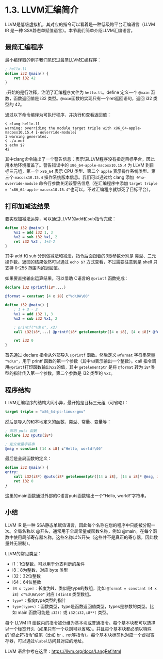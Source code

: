 # 1.3. LLVM汇编简介

LLVM是低级虚拟机，其对应的指令可以看着是一种低级跨平台汇编语言（LLVM IR 是一种 SSA静态单赋值语言）。本节我们简单介绍LLVM汇编语言。


## 最简汇编程序

最小编译器的例子我们见识过最简LLVM汇编程序：

```ll
; hello.ll
define i32 @main() {
	ret i32 42
}
```

`;`开始的是行注释，注明了汇编程序文件为 `hello.ll`。define 定义一个 `@main` 函数，函数返回值是 i32 类型。`@main`函数的实现只有一个ret返回语句，返回 i32 类型的 42。

通过以下命令编译为可执行程序、并执行和查看返回值：

```shell
$ clang hello.ll
warning: overriding the module target triple with x86_64-apple-macosx10.15.4 [-Woverride-module]
1 warning generated.
$ ./a.out
$ echo $?
42
```

其中clang命令输出了一个警告信息：表示该LLVM程序没有指定目标平台，因此用本地环境覆盖了。警告错误中的 `x86_64-apple-macosx10.15.4` 为 LLVM 到目标三元组，第一个 `x86_64` 表示 CPU 类型、第二个 `apple` 表示操作系统类型、第三个 `macosx10.15.4` 操作系统版本信息。我们可以通过给 clang 添加 `-Wno-override-module` 命令行参数关闭该警告信息（在汇编程序中添加 `target triple = "x86_64-apple-macosx10.15.4"`也可以，不过汇编程序就绑死了目标平台）。

## 打印加减法结果

要实现加减法运算，可以通过LLVM的add和sub指令完成：

```ll
define i32 @main() {
	%x1 = add i32 1, 3
	%x2 = sub i32 %x1, 2
	ret i32 %x2 ; 1+3-2
}
```

其中 add 和 sub 分别做减法和减法，指令后面跟着的3歌参数分别是 类型、二元操作数。返回的结果依然可以通过 `echo $?` 方式查看，不过需要注意到是 shell 只支持 0-255 范围内的返回值。

如果要直接输出运算结果，可以借助 C语言的 `@printf` 函数完成：

```ll
declare i32 @printf(i8*,...)

@format = constant [4 x i8] c"%d\0A\00"

define i32 @main() {
	; 1 + 3 - 2
	%x1 = add i32 1, 3
	%x2 = sub i32 %x1, 2

	; printf("%d\n", x2)
	call i32(i8*,...) @printf(i8* getelementptr([4 x i8], [4 x i8]* @format, i32 0, i32 0), i32 %x2)

	ret i32 0
}
```

首先通过 declare 指令从外部导入 `@printf` 函数。然后定义 `@format` 字符串常量 `"%d\n"`，用于 printf 函数的第一个参数（其中`%d`表示输出一个整数）。call 指令调用`@printf`打印函数输出`%x2`的值，其中 `getelementptr` 是将 `@format` 转为 `i8*`类型的指针传入第一个参数，第二个参数是 i32 类型的 `%x2`。

## 程序结构

LLVM汇编程序的结构大同小异，最开始是目标三元组（可省略）：

```ll
target triple = "x86_64-pc-linux-gnu"
```

然后是导入的和本地定义的函数、类型、常量、变量等：

```ll
; 声明 puts 函数
declare i32 @puts(i8*)

; 定义常量字符串
@msg = constant [14 x i8] c"Hello, world!\00"
```

最后是全局函数的定义：

```ll
define i32 @main() {
entry:
	call i32(i8*) @puts(i8* getelementptr([14 x i8], [14 x i8]* @msg, i32 0, i32 0))
	ret i32 0
}
```

这里的main函数通过外部的C语言puts函数输出一个“Hello, world!”字符串。

## 小结

LLVM IR 是一种 SSA静态单赋值语言，因此每个名称在您的程序中只能被分配一次。全局名称以 @开头，通常用于全局常量或函数名称，例如 @main。在每个函数中使用局部寄存器名称，这些名称以%开头（这些并不是真正的寄存器，因此数量并无限制）。

LLVM的常见类型：

- i1：1位整数，可以用于分支判断的条件
- i8：8为整数，对应 byte 类型
- i32：32位整数
- i64：64位整数
- `[N x type]`：长度为N，类似是type的数组，比如 `@format = constant [4 x i8] c"%d\0A\00"` 对应 `[4]int8` 类型数组。
- `type*`：指向type类型的指针
- `type(types)`：函数类型，type是函数返回值类型，types是参数的类型。比如 main 函数可能是 `i32()` 或 `i32(i32,i8**)` 类型。

每个 LLVM IR 函数内的指令被分组为基本块或普通指令。每个基本块都可以选择以一个标签开头（如果只有一个块则可以省略）。并且每个基本块都必须以特殊的“终止符指令”结尾（比如 br 、ret等指令）。每个基本块标签也对应一个虚拟寄存器，可以通过`%label`访问其对应的地址。

LLVM 语言参考在这里：https://llvm.org/docs/LangRef.html

